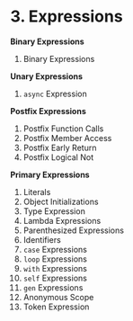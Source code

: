 # 3. Expressions

**Binary Expressions**
1. Binary Expressions

**Unary Expressions**
1. `async` Expression

**Postfix Expressions**
1. Postfix Function Calls
2. Postfix Member Access
3. Postfix Early Return
4. Postfix Logical Not

**Primary Expressions**
1. Literals
2. Object Initializations
3. Type Expression
4. Lambda Expressions
5. Parenthesized Expressions
6. Identifiers
7. `case` Expressions
8. `loop` Expressions
9. `with` Expressions
10. `self` Expressions
11. `gen` Expressions
12. Anonymous Scope
13. Token Expression
